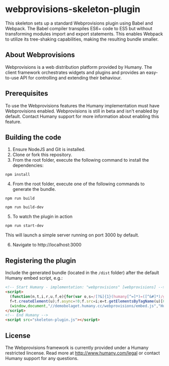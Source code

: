 # webprovisions-skeleton-plugin
This skeleton sets up a standard Webprovisions plugin using Babel and Webpack. The Babel compiler transpiles ES6+ code to ES5 but without transforming modules import and export statements. This enables Webpack to utilize its tree-shaking capabilities, making the resulting bundle smaller.

## About Webprovisions
Webprovisions is a web distribution platform provided by Humany. The client framework orchestrates widgets and plugins and provides an easy-to-use API for controlling and extending their behaviour.

## Prerequisites
To use the Webprovisions features the Humany implementation must have Webprovisions enabled. Webprovisions is still in beta and isn't enabled by default. Contact Humany support for more information about enabling this feature.

## Building the code
1. Ensure NodeJS and Git is installed.
2. Clone or fork this repository.
3. From the root folder, execute the following command to install the dependencies:
```
npm install
```
4. From the root folder, execute one of the following commands to generate the bundle.
```
npm run build
```
```
npm run build-dev
```
5. To watch the plugin in action
```
npm run start-dev
```

This will launch a simple server running on port 3000 by default.

6. Navigate to http://localhost:3000


## Registering the plugin
Include the generated bundle (located in the `/dist` folder) after the default Humany embed script, e.g.:
```html
<!-- Start Humany - implementation: "webprovisions" [webprovisions] -->
<script>
  (function(n,t,i,r,u,f,e){for(var o,s=/[?&]{1}(humany[^=]*)=([^&#]*)/g;o=s.exec(n.location.search);)i+=(i.indexOf("?")>-1?"&":"?")+o[1]+"="+o[2];
  f=t.createElement(u);f.async=!0;f.src=i;e=t.getElementsByTagName(u)[0];e.parentNode.insertBefore(f,e);n[r]=n[r]||{_c:[],configure:function(t){n[r]._c.push(arguments)}}})
  (window,document,"//demobolaget.humany.cc/webprovisions/embed.js","Humany","script");
</script>
<!-- End Humany -->
<script src="skeleton-plugin.js"></script>
```

## License
The Webprovisions framework is currently provided under a Humany restricted lincense. Read more at http://www.humany.com/legal or contact Humany support for any questions.